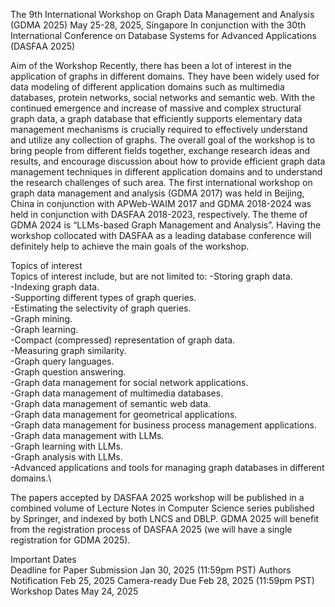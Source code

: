 The 9th International Workshop on Graph Data Management and Analysis (GDMA 2025) 
May 25-28, 2025, Singapore
In conjunction with the 30th International Conference on Database Systems for Advanced Applications (DASFAA 2025)

Aim of the Workshop
Recently, there has been a lot of interest in the application of graphs in different domains. They have been widely used for data modeling of different application domains such as multimedia databases, protein networks, social networks and semantic web. With the continued emergence and increase of massive and complex structural graph data, a graph database that efficiently supports elementary data management mechanisms is crucially required to effectively understand and utilize any collection of graphs.
The overall goal of the workshop is to bring people from different fields together, exchange research ideas and results, and encourage discussion about how to provide efficient graph data management techniques in different application domains and to understand the research challenges of such area. The first international workshop on graph data management and analysis (GDMA 2017) was held in Beijing, China in conjunction with APWeb-WAIM 2017 and GDMA 2018-2024 was held in conjunction with DASFAA 2018-2023, respectively. The theme of GDMA 2024 is “LLMs-based Graph Management and Analysis”. Having the workshop collocated with DASFAA as a leading database conference will definitely help to achieve the main goals of the workshop.


Topics of interest\
Topics of interest include, but are not limited to:
-Storing graph data. \
-Indexing graph data. \
-Supporting different types of graph queries. \
-Estimating the selectivity of graph queries.\
-Graph mining.\
-Graph learning.\
-Compact (compressed) representation of graph data.  \
-Measuring graph similarity.  \
-Graph query languages.\
-Graph question answering.\
-Graph data management for social network applications.\
-Graph data management of multimedia databases.\
-Graph data management of semantic web data.\
-Graph data management for geometrical applications.\
-Graph data management for business process management applications.\
-Graph data management with LLMs.\
-Graph learning with LLMs.\
-Graph analysis with LLMs.\
-Advanced applications and tools for managing graph databases in different domains.\

The papers accepted by DASFAA 2025 workshop will be published in a combined volume of Lecture Notes in Computer Science series published by Springer, and indexed by both LNCS and DBLP. GDMA 2025 will benefit from the registration process of DASFAA 2025 (we will have a single registration for GDMA 2025). 

Important Dates \
Deadline for Paper Submission 	           Jan 30, 2025 (11:59pm PST)
Authors Notification             	     Feb 25, 2025
Camera-ready Due                          Feb 28, 2025 (11:59pm PST)
Workshop Dates		                 	May 24, 2025


